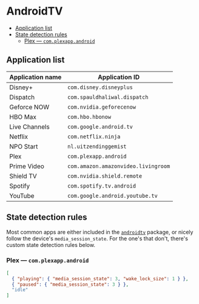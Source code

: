 # AndroidTV

- [Application list](#application-list)
- [State detection rules](#state-detection-rules)
  - [Plex — `com.plexapp.android`](#plex--complexappandroid)

## Application list

| Application name | Application ID                      |
| ---------------- | ----------------------------------- |
| Disney+          | `com.disney.disneyplus`             |
| Dispatch         | `com.spauldhaliwal.dispatch`        |
| Geforce NOW      | `com.nvidia.geforecenow`            |
| HBO Max          | `com.hbo.hbonow`                    |
| Live Channels    | `com.google.android.tv`             |
| Netflix          | `com.netflix.ninja`                 |
| NPO Start        | `nl.uitzendinggemist`               |
| Plex             | `com.plexapp.android`               |
| Prime Video      | `com.amazon.amazonvideo.livingroom` |
| Shield TV        | `com.nvidia.shield.remote`          |
| Spotify          | `com.spotify.tv.android`            |
| YouTube          | `com.google.android.youtube.tv`     |

## State detection rules

Most common apps are either included in the
[`androidtv`](https://github.com/JeffLIrion/python-androidtv) package, or nicely
follow the device's `media_session_state`. For the one's that don't, there's
custom state detection rules below.

### Plex — `com.plexapp.android`

```json
[
  { "playing": { "media_session_state": 3, "wake_lock_size": 1 } },
  { "paused": { "media_session_state": 3 } },
  "idle"
]
```
